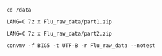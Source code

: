 
```
cd /data
```
```
LANG=C 7z x Flu_raw_data/part1.zip
```
```
LANG=C 7z x Flu_raw_data/part2.zip
```
```
convmv -f BIG5 -t UTF-8 -r Flu_raw_data --notest
```

